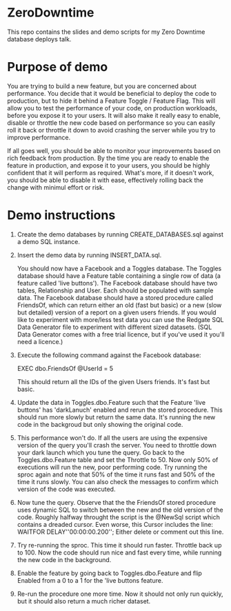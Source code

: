 # ZeroDowntime
This repo contains the slides and demo scripts for my Zero Downtime database deploys talk.

# Purpose of demo
You are trying to build a new feature, but you are concerned about performance. You decide that it would be beneficial
to deploy the code to production, but to hide it behind a Feature Toggle / Feature Flag. This will allow you to test
the performance of your code, on production workloads, before you expose it to your users. It will also make it really
easy to enable, disable or throttle the new code based on performance so you can easily roll it back or throttle it 
down to avoid crashing the server while you try to improve performance.

If all goes well, you should be able to monitor your improvements based on rich feedback from production. By the time 
you are ready to enable the feature in production, and expose it to your users, you should be highly confident that
it will perform as required. What's more, if it doesn't work, you should be able to disable it with ease, effectively
rolling back the change with minimul effort or risk.

# Demo instructions
1. Create the demo databases by running CREATE_DATABASES.sql against a demo SQL instance.
2. Insert the demo data by running INSERT_DATA.sql.

    You should now have a Facebook and a Toggles database.
    The Toggles database should have a Feature table containing a single row of data (a feature called 'live buttons').
    The Facebook database should have two tables, Relationship and User. Each should be populated with sample data.
    The Facebook database should have a stored procedure called FriendsOf, which can return either an old (fast but 
        basic) or a new (slow but detailed) version of a report on a given users friends.
    If you would like to experiment with more/less test data you can use the Redgate SQL Data Generator file to experiment
        with different sized datasets. (SQL Data Generator comes with a free trial licence, but if you've used it you'll
        need a licence.)
   
3. Execute the following command against the Facebook database:

    EXEC dbo.FriendsOf @UserId = 5
    
    This should return all the IDs of the given Users friends. It's fast but basic.
    
4. Update the data in Toggles.dbo.Feature such that the Feature 'live buttons' has 'darkLanuch' enabled and rerun the 
       stored procedure. This should run more slowly but return the same data. It's running the new code in the backgroud
       but only showing the original code.
5. This performance won't do. If all the users are using the expensive version of the query you'll crash the server. You 
       need to throttle down your dark launch which you tune the query. Go back to the Toggles.dbo.Feature table and set
       the Throttle to 50. Now only 50% of executions will run the new, poor performing code. Try running the sproc again 
       and note that 50% of the time it runs fast and 50% of the time it runs slowly. You can also check the messages to
       confirm which version of the code was executed.
6. Now tune the query. Observe that the the FriendsOf stored procedure uses dynamic SQL to switch between the new and the
       old version of the code. Roughly halfway throught the script is the @NewSql script which contains a dreaded cursor.
       Even worse, this Cursor includes the line:
              WAITFOR DELAY''00:00:00.200'';
       Either delete or comment out this line.
7. Try re-running the sproc. This time it should run faster. Throttle back up to 100. Now the code should run nice and 
       fast every time, while running the new code in the background.
8. Enable the feature by going back to Toggles.dbo.Feature and flip Enabled from a 0 to a 1 for the 'live buttons feature.
9. Re-run the procedure one more time. Now it should not only run quickly, but it should also return a much richer dataset.
